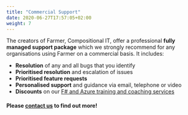 ```yaml
---
title: "Commercial Support"
date: 2020-06-27T17:57:05+02:00
weight: 7
---
```


The creators of Farmer, Compositional IT, offer a professional **fully managed support package** which we strongly recommend for any organisations using Farmer on a commercial basis. It includes:

* **Resolution** of any and all bugs that you identify
* **Prioritised resolution** and escalation of issues
* **Prioritised feature requests**
* **Personalised support** and guidance via email, telephone or video
* **Discounts** on our [F# and Azure training and coaching services](https://www.compositional-it.com/training-coaching/)

#### Please [contact us](mailto:info@compositional-it.com) to find out more!